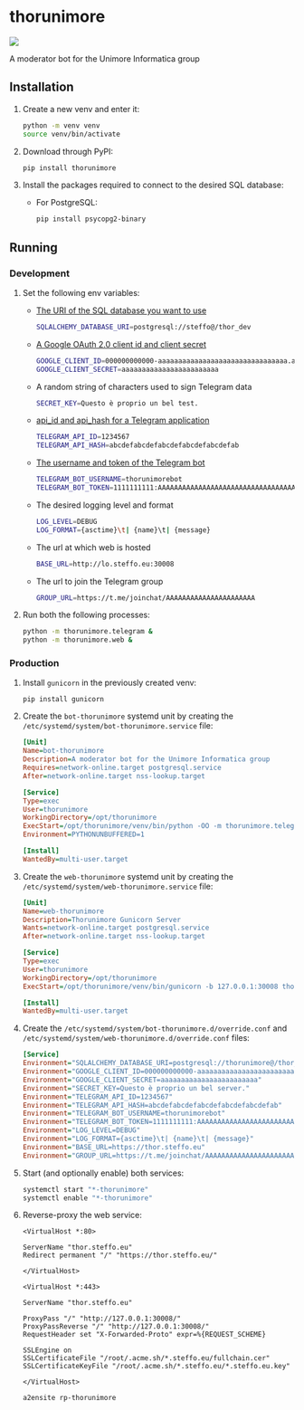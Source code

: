 # thorunimore

![](resources/bot_image.png)

A moderator bot for the Unimore Informatica group

## Installation

1. Create a new venv and enter it:
   ```bash
   python -m venv venv
   source venv/bin/activate
   ```
   
2. Download through PyPI:
   ```bash
   pip install thorunimore
   ```
   
3. Install the packages required to connect to the desired SQL database:
   
   - For PostgreSQL:
     ```bash
     pip install psycopg2-binary
     ```

## Running

### Development

1. Set the following env variables:

   - [The URI of the SQL database you want to use](https://docs.sqlalchemy.org/en/13/core/engines.html)
     ```bash
     SQLALCHEMY_DATABASE_URI=postgresql://steffo@/thor_dev
     ```
   
   - [A Google OAuth 2.0 client id and client secret](https://console.developers.google.com/apis/credentials)
     ```bash
     GOOGLE_CLIENT_ID=000000000000-aaaaaaaaaaaaaaaaaaaaaaaaaaaaaaaa.apps.googleusercontent.com
     GOOGLE_CLIENT_SECRET=aaaaaaaaaaaaaaaaaaaaaaaa
     ```
   
   - A random string of characters used to sign Telegram data
     ```bash
     SECRET_KEY=Questo è proprio un bel test.
     ```
   
   - [api_id and api_hash for a Telegram application](https://my.telegram.org/apps)
     ```bash
     TELEGRAM_API_ID=1234567
     TELEGRAM_API_HASH=abcdefabcdefabcdefabcdefabcdefab
     ```

   - [The username and token of the Telegram bot](https://t.me/BotFather)
     ```bash
     TELEGRAM_BOT_USERNAME=thorunimorebot
     TELEGRAM_BOT_TOKEN=1111111111:AAAAAAAAAAAAAAAAAAAAAAAAAAAAAAAAAAA
     ```

   - The desired logging level and format
     ```bash
     LOG_LEVEL=DEBUG
     LOG_FORMAT={asctime}\t| {name}\t| {message}
     ```
   
   - The url at which web is hosted
     ```bash
     BASE_URL=http://lo.steffo.eu:30008
     ```
     
   - The url to join the Telegram group
     ```bash
     GROUP_URL=https://t.me/joinchat/AAAAAAAAAAAAAAAAAAAAAA
     ```

2. Run both the following processes:
   ```bash
   python -m thorunimore.telegram &
   python -m thorunimore.web &
   ```

### Production

1. Install `gunicorn` in the previously created venv:
   ```
   pip install gunicorn
   ```

2. Create the `bot-thorunimore` systemd unit by creating the `/etc/systemd/system/bot-thorunimore.service` file:
   ```ini
   [Unit]
   Name=bot-thorunimore
   Description=A moderator bot for the Unimore Informatica group
   Requires=network-online.target postgresql.service
   After=network-online.target nss-lookup.target
   
   [Service]
   Type=exec
   User=thorunimore
   WorkingDirectory=/opt/thorunimore
   ExecStart=/opt/thorunimore/venv/bin/python -OO -m thorunimore.telegram
   Environment=PYTHONUNBUFFERED=1
   
   [Install]
   WantedBy=multi-user.target
   ```

3. Create the `web-thorunimore` systemd unit by creating the `/etc/systemd/system/web-thorunimore.service` file:
   ```ini
   [Unit]
   Name=web-thorunimore
   Description=Thorunimore Gunicorn Server
   Wants=network-online.target postgresql.service
   After=network-online.target nss-lookup.target
   
   [Service]
   Type=exec
   User=thorunimore
   WorkingDirectory=/opt/thorunimore
   ExecStart=/opt/thorunimore/venv/bin/gunicorn -b 127.0.0.1:30008 thorunimore.web.__main__:reverse_proxy_app
   
   [Install]
   WantedBy=multi-user.target
   ```
   
4. Create the `/etc/systemd/system/bot-thorunimore.d/override.conf` and 
   `/etc/systemd/system/web-thorunimore.d/override.conf` files:
   ```ini
   [Service]
   Environment="SQLALCHEMY_DATABASE_URI=postgresql://thorunimore@/thor_prod"
   Environment="GOOGLE_CLIENT_ID=000000000000-aaaaaaaaaaaaaaaaaaaaaaaaaaaaaaaa.apps.googleusercontent.com"
   Environment="GOOGLE_CLIENT_SECRET=aaaaaaaaaaaaaaaaaaaaaaaa"
   Environment="SECRET_KEY=Questo è proprio un bel server."
   Environment="TELEGRAM_API_ID=1234567"
   Environment="TELEGRAM_API_HASH=abcdefabcdefabcdefabcdefabcdefab"
   Environment="TELEGRAM_BOT_USERNAME=thorunimorebot"
   Environment="TELEGRAM_BOT_TOKEN=1111111111:AAAAAAAAAAAAAAAAAAAAAAAAAAAAAAAAAAA"
   Environment="LOG_LEVEL=DEBUG"
   Environment="LOG_FORMAT={asctime}\t| {name}\t| {message}"
   Environment="BASE_URL=https://thor.steffo.eu"
   Environment="GROUP_URL=https://t.me/joinchat/AAAAAAAAAAAAAAAAAAAAAA"
   ```
   
5. Start (and optionally enable) both services:
   ```bash
   systemctl start "*-thorunimore"
   systemctl enable "*-thorunimore"
   ```

6. Reverse-proxy the web service:
   ```
   <VirtualHost *:80>
   
   ServerName "thor.steffo.eu"
   Redirect permanent "/" "https://thor.steffo.eu/"
   
   </VirtualHost>
   
   <VirtualHost *:443>
   
   ServerName "thor.steffo.eu"
   
   ProxyPass "/" "http://127.0.0.1:30008/"
   ProxyPassReverse "/" "http://127.0.0.1:30008/"
   RequestHeader set "X-Forwarded-Proto" expr=%{REQUEST_SCHEME}
   
   SSLEngine on
   SSLCertificateFile "/root/.acme.sh/*.steffo.eu/fullchain.cer"
   SSLCertificateKeyFile "/root/.acme.sh/*.steffo.eu/*.steffo.eu.key"
   
   </VirtualHost>
   ```
   ```bash
   a2ensite rp-thorunimore
   ```

